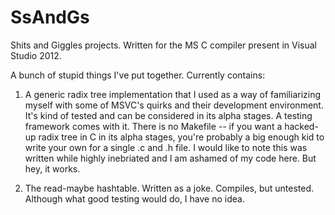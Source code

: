 SsAndGs
=======

Shits and Giggles projects.  Written for the MS C compiler present in Visual Studio 2012.

A bunch of stupid things I've put together.  Currently contains:

1.  A generic radix tree implementation that I used as a way of familiarizing myself with some of MSVC's quirks and their development environment.  It's kind of tested and can be considered in its alpha stages.  A testing framework comes with it.  There is no Makefile -- if you want a hacked-up radix tree in C in its alpha stages, you're probably a big enough kid to write your own for a single .c and .h file.  I would like to note this was written while highly inebriated and I am ashamed of my code here.  But hey, it works.

2.  The read-maybe hashtable.  Written as a joke.  Compiles, but untested.  Although what good testing would do, I have no idea.

